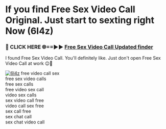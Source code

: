 # If you find Free Sex Video Call Original. Just start to sexting right Now (6l4z)

<h3>🔴 CLICK HERE 🌐==►► <a href="https://tinyurl.com/mtbk5fxa" rel="nofollow">Free Sex Video Call Updated finder</a></h3>

I found Free Sex Video Call. You'll definitely like. Just don't open Free Sex Video Call at work 😉💬

[![6l4z](https://i.imgur.com/Q8WKrnY.jpeg)](https://tinyurl.com/mtbk5fxa)
free video call sex<br>
free sex video calls<br>
free sex calls<br>
free video sex call<br>
video sex calls<br>
sex video call free<br>
video call sex free<br>
sex call free<br>
sex chat call<br>
sex chat video call